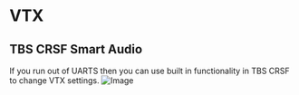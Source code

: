 # VTX


## TBS CRSF Smart Audio

If you run out of UARTS then you can use built in functionality in TBS CRSF to change VTX settings.
![Image](https://github.com/fl1wiki-mrteel/FlightOneWiki/blob/main/IMG/CRSF_LUA_SA.JPG)
